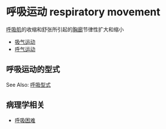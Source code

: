 # 呼吸运动 respiratory movement 

[呼吸肌](呼吸肌.md)的收缩和舒张所引起的[胸廊](胸廊.md)节律性扩大和缩小

- [吸气运动](吸气运动.md)
- [呼气运动](呼气运动.md)

## 呼吸运动的型式

See Also: [呼吸型式](呼吸型式.md)

## 病理学相关

- [呼吸困难](呼吸困难.md)
